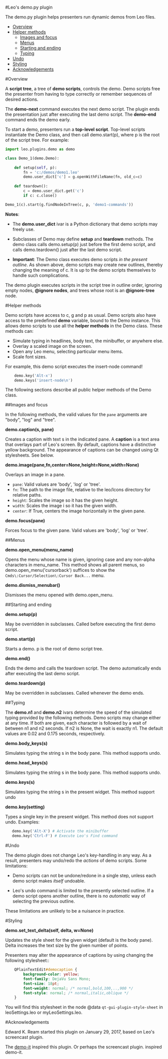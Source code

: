 #Leo's demo.py plugin

The demo.py plugin helps presenters run dynamic demos from Leo files.

- [Overview](../doc/demo.md#overview)
- [Helper methods](../doc/demo.md#helper-methods)
    - [Images and focus](../doc/demo.md#images-and-focus)
    - [Menus](../doc/demo.md#menus)
    - [Starting and ending](../doc/demo.md#starting-and-ending)
    - [Typing](../doc/demo.md#typing)
- [Undo](../doc/demo.md#undo)
- [Styling](../doc/demo.md#styling)
- [Acknowledgements](../doc/demo.md#acknowledgements)

#Overview

A **script tree**, a tree of **demo scripts**, controls the demo. Demo scripts free the presenter from having to type correctly or remember sequences of desired actions.

The **demo-next** command executes the next demo script.  The plugin ends the presentation just after executing the last demo script. The **demo-end** command ends the demo early.

To start a demo, presenters run a **top-level script**. Top-level scripts instantiate the Demo class, and then call demo.start(p), where p is the root of the script tree. For example:
```python
import leo.plugins.demo as demo

class Demo_1(demo.Demo):
    
    def setup(self, p):
        fn = 'c:/demos/demo1.leo'
        demo.user_dict['c'] = g.openWithFileName(fn, old_c=c)
        
    def teardown():
        c = demo.user_dict.get('c')
        if c: c.close()

Demo_1(c).start(g.findNodeInTree(c, p, 'demo1-commands'))
```

**Notes**:

- The **demo.user_dict** ivar is a Python dictionary that demo scripts may freely use.

- Subclasses of Demo may define **setup** and **teardown** methods. The demo class calls demo.setup(p) just before the first demo script, and calls demo.teardown() just after the last demo script.

- **Important**: The Demo class executes demo scripts *in the present outline*. As shown above, demo scripts may create new outlines, thereby changing the meaning of c. It is up to the demo scripts themselves to handle such complications.

The demo plugin executes scripts in the script tree in outline order, ignoring empty nodes, **@ignore nodes**, and trees whose root is an **@ignore-tree** node.

#Helper methods

Demo scripts have access to c, g and p as usual.  Demo scripts also have access to the predefined **demo** variable, bound to the Demo instance. This allows demo scripts to use all the **helper methods** in the Demo class. These methods can:

- Simulate typing in headlines, body text, the minibuffer, or anywhere else.
- Overlay a scaled image on the screen.
- Open any Leo menu, selecting particular menu items.
- Scale font sizes.

For example, this demo script executes the insert-node command!

```python
    demo.key('Alt-x')
    demo.keys('insert-node\n')
```

The following sections describe all public helper methods of the Demo class.

##Images and focus

In the following methods, the valid values for the `pane` arguments are "body", "log" and "tree".

**demo.caption(s, pane)**

Creates a caption with text s in the indicated pane. A **caption** is a text area that overlays part of Leo's screen. By default, captions have a distinctive yellow background. The appearance of captions can be changed using Qt stylesheets. See below.

**demo.image(pane,fn,center=None,height=None,width=None)**

Overlays an image in a pane.

- `pane`: Valid values are 'body', 'log' or 'tree'.
- `fn`: The path to the image file, relative to the leo/Icons directory for relative paths.
- `height`: Scales the image so it has the given height.
- `width`: Scales the image i so it has the given width.
- `center`: If True, centers the image horizontally in the given pane.

**demo.focus(pane)**

Forces focus to the given pane. Valid values are 'body', 'log' or 'tree'.

##Menus

**demo.open_menu(menu_name)**

Opens the menu whose name is given, ignoring case and any non-alpha characters in menu_name. This method shows all parent menus, so demo.open_menu('cursorback') suffices to show the `Cmds\:Cursor/Selection\:Cursor Back...` menu.

**demo.dismiss_menubar()**

Dismisses the menu opened with demo.open_menu.

##Starting and ending

**demo.setup(p)**

May be overridden in subclasses. Called before executing the first demo script.

**demo.start(p)**

Starts a demo. p is the root of demo script tree. 

**demo.end()**

Ends the demo and calls the teardown script. The demo automatically ends after executing the last demo script.

**demo.teardown(p)**

May be overridden in subclasses. Called whenever the demo ends.

##Typing

The **demo.n1** and **demo.n2** ivars determine the speed of the simulated typing provided by the following methods. Demo scripts may change either at any time. If both are given, each character is followed by a wait of between n1 and n2 seconds. If n2 is None, the wait is exactly n1. The default values are 0.02 and 0.175 seconds, respectively.

**demo.body_keys(s)**

Simulates typing the string s in the body pane. This method supports undo.

**demo.head_keys(s)**

Simulates typing the string s in the body pane. This method supports undo.

**demo.keys(s)**

Simulates typing the string s in the present widget. This method support undo

**demo.key(setting)**

Types a single key in the present widget. This method does not support undo. Examples:
```python
   demo.key('Alt-X') # Activate the minibuffer
   demo.key('Ctrl-F') # Execute Leo's Find command
```

#Undo

The demo plugin does not change Leo's key-handling in any way.  As a result, presenters may undo/redo the *actions* of demo scripts. Some limitations:

- Demo scripts can not be undone/redone in a single step, unless each demo script makes *itself* undoable.

- Leo's undo command is limited to the presently selected outline. If a demo script opens another outline, there is no *automatic* way of selecting the previous outline.

These limitations are unlikely to be a nuisance in practice.

#Styling

**demo.set_text_delta(self, delta, w=None)**

Updates the style sheet for the given widget (default is the body pane). Delta increases the text size by the given number of points.

Presenters may alter the appearance of captions by using changing the
following stylesheet::

```css
    QPlainTextEdit#democaption {
        background-color: yellow;
        font-family: DejaVu Sans Mono;
        font-size: 18pt;
        font-weight: normal; /* normal,bold,100,..,900 */
        font-style: normal; /* normal,italic,oblique */
    }
```

You will find this stylesheet in the node @data
``qt-gui-plugin-style-sheet`` in leoSettings.leo or myLeoSettings.leo.

#Acknowledgements

Edward K. Ream started this plugin on January 29, 2017, based on Leo's screencast plugin.

The [demo-it](https://github.com/howardabrams/demo-it/blob/master/demo-it.org) inspired this plugin. Or perhaps the screencast plugin. inspired demo-it.

